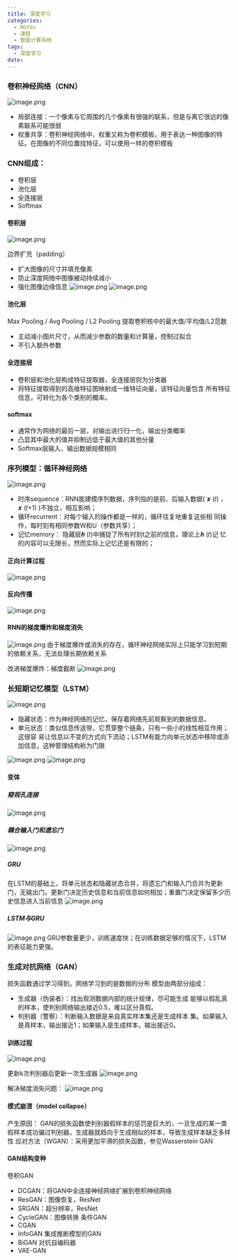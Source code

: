 ```yaml
---
title: 深度学习
categories:
  - Notes
  - 课程
  - 智能计算系统
tags:
  - 深度学习
date:
---
```

### 卷积神经网络（CNN）
![image.png](https://cdn.jsdelivr.net/gh/zhengyangWang1/image@main/img/20231019081247.png)
- 局部连接：一个像素与它周围的几个像素有很强的联系，但是与离它很远的像素联系可能很弱
- 权重共享：卷积神经网络中，权重又称为卷积模板，用于表达一种图像的特征。在图像的不同位置找特征，可以使用一样的卷积模板

### CNN组成：
- 卷积层
- 池化层
- 全连接层
- Softmax
#### 卷积层
![image.png](https://cdn.jsdelivr.net/gh/zhengyangWang1/image@main/img/20231019082709.png)

边界扩充（padding）
- 扩大图像的尺寸并填充像素
- 防止深度网络中图像被动持续减小
- 强化图像边缘信息
![image.png](https://cdn.jsdelivr.net/gh/zhengyangWang1/image@main/img/20231019084544.png)
![image.png](https://cdn.jsdelivr.net/gh/zhengyangWang1/image@main/img/20231019084557.png)

#### 池化层
Max Pooling / Avg Pooling / L2 Pooling
提取卷积核中的最大值/平均值/L2范数

- 主动减小图片尺寸，从而减少参数的数量和计算量，控制过拟合
- 不引入额外参数

#### 全连接层
- 卷积层和池化层构成特征提取器，全连接层则为分类器
- 将特征提取得到的高维特征图映射成一维特征向量，该特征向量包含 所有特征信息，可转化为各个类别的概率。

#### softmax
- 通常作为网络的最后一层，对输出进行归一化，输出分类概率
- 凸显其中最大的值并抑制远低于最大值的其他分量
- Softmax层输入、输出数据规模相同

### 序列模型：循环神经网络
![image.png](https://cdn.jsdelivr.net/gh/zhengyangWang1/image@main/img/20231031164605.png)

- 时序sequence：RNN能建模序列数据，序列指的是前、后输入数据( 𝒙 (𝑡) ， 𝒙 (𝑡+1) )不独立，相互影响； 
- 循环recurrent：对每个输入的操作都是一样的，循环往复地重复这些相 同操作，每时刻有相同参数W和U（参数共享）；
- 记忆memory： 隐藏层𝒉 (𝑡)中捕捉了所有时刻t之前的信息，理论上𝒉 (𝑡)记 忆的内容可以无限长，然而实际上记忆还是有限的；

#### 正向计算过程
![image.png](https://cdn.jsdelivr.net/gh/zhengyangWang1/image@main/img/20231031165458.png)

#### 反向传播
![image.png](https://cdn.jsdelivr.net/gh/zhengyangWang1/image@main/img/20231031165539.png)

#### RNN的梯度爆炸和梯度消失
![image.png](https://cdn.jsdelivr.net/gh/zhengyangWang1/image@main/img/20231031165725.png)
由于梯度爆炸或消失的存在，循环神经网络实际上只能学习到短期的依赖关系，无法处理长期依赖关系

改进梯度爆炸：梯度截断
![image.png](https://cdn.jsdelivr.net/gh/zhengyangWang1/image@main/img/20231031170209.png)

### 长短期记忆模型（LSTM）
![image.png](https://cdn.jsdelivr.net/gh/zhengyangWang1/image@main/img/20231031170726.png)

- 隐藏状态：作为神经网络的记忆，保存着网络先前观察到的数据信息。
- 单元状态：类似信息传送带，它贯穿整个链条，只有一些小的线性相互作用；这很容 易让信息以不变的方式向下流动；LSTM有能力向单元状态中移除或添加信息，这种管理结构称为门限

![image.png](https://cdn.jsdelivr.net/gh/zhengyangWang1/image@main/img/20231031170856.png)
![image.png](https://cdn.jsdelivr.net/gh/zhengyangWang1/image@main/img/20231031170929.png)

#### 变体
##### 窥视孔连接
![image.png](https://cdn.jsdelivr.net/gh/zhengyangWang1/image@main/img/20231031171128.png)

##### 耦合输入门和遗忘门
![image.png](https://cdn.jsdelivr.net/gh/zhengyangWang1/image@main/img/20231031171150.png)

##### GRU
在LSTM的基础上，将单元状态和隐藏状态合并，将遗忘门和输入门合并为更新门，无输出门。更新门决定历史信息和当前信息如何相加；重置门决定保留多少历史信息进入当前信息
![image.png](https://cdn.jsdelivr.net/gh/zhengyangWang1/image@main/img/20231031171221.png)

##### LSTM与GRU
![image.png](https://cdn.jsdelivr.net/gh/zhengyangWang1/image@main/img/20231031171330.png)
GRU参数量更少，训练速度快；在训练数据足够的情况下，LSTM的表征能力更强。

### 生成对抗网络（GAN）
损失函数通过学习得到，网络学习到的是数据的分布
模型由两部分组成：
- 生成器（伪装者）：找出观测数据内部的统计规律，尽可能生成 能够以假乱真的样本，使判别网络输出接近0.5，难以区分真假。
- 判别器（警察）：判断输入数据是来自真实样本集还是生成样本 集。如果输入是真样本，输出接近1；如果输入是生成样本，输出接近0。

#### 训练过程
![image.png](https://cdn.jsdelivr.net/gh/zhengyangWang1/image@main/img/20231031173437.png)

更新k次判别器后更新一次生成器
![image.png](https://cdn.jsdelivr.net/gh/zhengyangWang1/image@main/img/20231031174016.png)

解决梯度消失问题：
![image.png](https://cdn.jsdelivr.net/gh/zhengyangWang1/image@main/img/20231031174326.png)

#### 模式崩溃（model collapse）
产生原因： GAN的损失函数使判别器假样本的惩罚是巨大的，一旦生成的某一类 假样本成功骗过判别器，生成器就趋向于生成相似的样本，导致生成样本缺乏多样性
应对方法（WGAN）：采用更加平滑的损失函数，参见Wasserstein GAN

#### GAN结构变种
卷积GAN
- DCGAN：将GAN中全连接神经网络扩展到卷积神经网络
- ResGAN：图像恢复，ResNet
- SRGAN：超分辨率，ResNet
- CycleGAN：图像转换
条件GAN
- CGAN
- InfoGAN
集成推断模型的GAN
- BiGAN
对抗自编码器
- VAE-GAN


